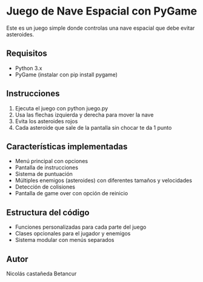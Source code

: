 # Juego de Nave Espacial con PyGame

Este es un juego simple donde controlas una nave espacial que debe evitar asteroides.

## Requisitos
- Python 3.x
- PyGame (instalar con pip install pygame)

## Instrucciones
1. Ejecuta el juego con python juego.py
2. Usa las flechas izquierda y derecha para mover la nave
3. Evita los asteroides rojos
4. Cada asteroide que sale de la pantalla sin chocar te da 1 punto

## Características implementadas
- Menú principal con opciones
- Pantalla de instrucciones
- Sistema de puntuación
- Múltiples enemigos (asteroides) con diferentes tamaños y velocidades
- Detección de colisiones
- Pantalla de game over con opción de reinicio

## Estructura del código
- Funciones personalizadas para cada parte del juego
- Clases opcionales para el jugador y enemigos
- Sistema modular con menús separados

## Autor 
Nicolás castañeda Betancur